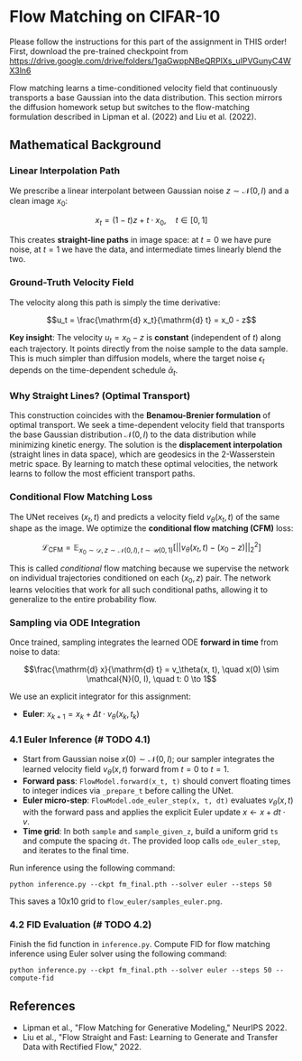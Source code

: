 # Flow Matching on CIFAR-10
Please follow the instructions for this part of the assignment in THIS order!
First, download the pre-trained checkpoint from https://drive.google.com/drive/folders/1gaGwppNBeQRPlXs_uIPVGunyC4WX3ln6

Flow matching learns a time-conditioned velocity field that continuously transports a base Gaussian into the data distribution. This section mirrors the diffusion homework setup but switches to the flow-matching formulation described in Lipman et al. (2022) and Liu et al. (2022).

## Mathematical Background

### Linear Interpolation Path
We prescribe a linear interpolant between Gaussian noise $z \sim \mathcal{N}(0, I)$ and a clean image $x_0$:

$$x_t = (1 - t) z + t \cdot x_0, \quad t \in [0,1]$$

This creates **straight-line paths** in image space: at $t=0$ we have pure noise, at $t=1$ we have the data, and intermediate times linearly blend the two.

### Ground-Truth Velocity Field
The velocity along this path is simply the time derivative:

$$u_t = \frac{\mathrm{d} x_t}{\mathrm{d} t} = x_0 - z$$

**Key insight**: The velocity $u_t = x_0 - z$ is **constant** (independent of $t$) along each trajectory. It points directly from the noise sample to the data sample. This is much simpler than diffusion models, where the target noise $\epsilon_t$ depends on the time-dependent schedule $\bar{\alpha}_t$.

### Why Straight Lines? (Optimal Transport)
This construction coincides with the **Benamou-Brenier formulation** of optimal transport. We seek a time-dependent velocity field that transports the base Gaussian distribution $\mathcal{N}(0,I)$ to the data distribution while minimizing kinetic energy. The solution is the **displacement interpolation** (straight lines in data space), which are geodesics in the 2-Wasserstein metric space. By learning to match these optimal velocities, the network learns to follow the most efficient transport paths.

### Conditional Flow Matching Loss
The UNet receives $(x_t, t)$ and predicts a velocity field $v_\theta(x_t, t)$ of the same shape as the image. We optimize the **conditional flow matching (CFM)** loss:

$$
\mathcal{L}_{\mathrm{CFM}}
= \mathbb{E}_{x_0 \sim \mathcal{D}, z \sim \mathcal{N}(0, I), t \sim \mathcal{U}(0,1)}
\left[ || v_{\theta}(x_t, t) - (x_0 - z) ||_2^2 \right]
$$



This is called *conditional* flow matching because we supervise the network on individual trajectories conditioned on each $(x_0, z)$ pair. The network learns velocities that work for all such conditional paths, allowing it to generalize to the entire probability flow.

### Sampling via ODE Integration
Once trained, sampling integrates the learned ODE **forward in time** from noise to data:

$$\frac{\mathrm{d} x}{\mathrm{d} t} = v_\theta(x, t), \quad x(0) \sim \mathcal{N}(0, I), \quad t: 0 \to 1$$

We use an explicit integrator for this assignment:
- **Euler**: $x_{k+1} = x_k + \Delta t \cdot v_\theta(x_k, t_k)$

### 4.1 Euler Inference (# TODO 4.1)
- Start from Gaussian noise $x(0) \sim \mathcal{N}(0, I)$; our sampler integrates the learned velocity field $v_\theta(x, t)$ forward from $t = 0$ to $t = 1$.
- **Forward pass**: `FlowModel.forward(x_t, t)` should convert floating times to integer indices via `_prepare_t` before calling the UNet.
- **Euler micro-step**: `FlowModel.ode_euler_step(x, t, dt)` evaluates $v_\theta(x, t)$ with the forward pass and applies the explicit Euler update $x \leftarrow x + dt \cdot v$.
- **Time grid**: In both `sample` and `sample_given_z`, build a uniform grid `ts` and compute the spacing `dt`. The provided loop calls `ode_euler_step`, and iterates to the final time.

Run inference using the following command:
```
python inference.py --ckpt fm_final.pth --solver euler --steps 50
```
This saves a 10x10 grid to `flow_euler/samples_euler.png`.

### 4.2 FID Evaluation (# TODO 4.2)
Finish the fid function in `inference.py`. Compute FID for flow matching inference using Euler solver using the following command:

```
python inference.py --ckpt fm_final.pth --solver euler --steps 50 --compute-fid
```

## References
- Lipman et al., "Flow Matching for Generative Modeling," NeurIPS 2022.
- Liu et al., "Flow Straight and Fast: Learning to Generate and Transfer Data with Rectified Flow," 2022.